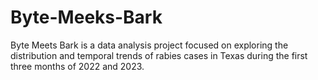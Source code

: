 # Byte-Meeks-Bark
Byte Meets Bark is a data analysis project focused on exploring the distribution and temporal trends of rabies cases in Texas during the first three months of 2022 and 2023.
